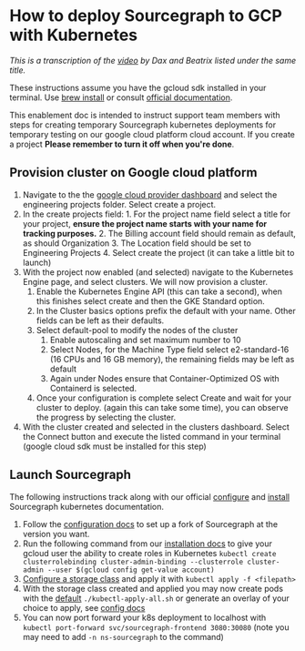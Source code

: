 # How to deploy Sourcegraph to GCP with Kubernetes

_This is a transcription of the [video](https://drive.google.com/file/d/10uIp-rcN3nRa0FguScHU3NRrcXxgy6C7/view) by Dax and Beatrix listed under the same title._

These instructions assume you have the gcloud sdk installed in your terminal. Use [brew install](https://formulae.brew.sh/cask/google-cloud-sdk) or consult [official documentation](https://cloud.google.com/sdk/docs/install).

This enablement doc is intended to instruct support team members with steps for creating temporary Sourcegraph kubernetes deployments for temporary testing on our google cloud platform cloud account. If you create a project **Please remember to turn it off when you're done**.

## Provision cluster on Google cloud platform
1. Navigate to the the [google cloud provider dashboard](https://console.cloud.google.com/home/dashboard) and select the engineering projects folder. Select create a project.
2. In the create projects field: 1. For the project name field select a title for your project, **ensure the project name starts with your name for tracking purposes.** 2. The Billing account field should remain as default, as should Organization 3. The Location field should be set to Engineering Projects 4. Select create the project (it can take a little bit to launch)
3. With the project now enabled (and selected) navigate to the Kubernetes Engine page, and select clusters. We will now provision a cluster.
   1. Enable the Kubernetes Engine API (this can take a second), when this finishes select create and then the GKE Standard option.
   2. In the Cluster basics options prefix the default with your name. Other fields can be left as their defaults.
   3. Select default-pool to modify the nodes of the cluster
      1. Enable autoscaling and set maximum number to 10
      2. Select Nodes, for the Machine Type field select e2-standard-16 (16 CPUs and 16 GB memory), the remaining fields may be left as default
      3. Again under Nodes ensure that Container-Optimized OS with Containerd is selected.
   4. Once your configuration is complete select Create and wait for your cluster to deploy. (again this can take some time), you can observe the progress by selecting the cluster.
4. With the cluster created and selected in the clusters dashboard. Select the Connect button and execute the listed command in your terminal (google cloud sdk must be installed for this step)

## Launch Sourcegraph
The following instructions track along with our official [configure](https://docs.sourcegraph.com/admin/install/kubernetes/configure#getting-started) and [install](https://docs.sourcegraph.com/admin/install/kubernetes#installation) Sourcegraph kubernetes documentation.
1. Follow the [configuration docs](https://docs.sourcegraph.com/admin/install/kubernetes/configure#getting-started) to set up a fork of Sourcegraph at the version you want.
2. Run the following command from our [installation docs](https://docs.sourcegraph.com/admin/install/kubernetes#direct-installation) to give your gcloud user the ability to create roles in Kubernetes `kubectl create clusterrolebinding cluster-admin-binding --clusterrole cluster-admin --user $(gcloud config get-value account)`
3. [Configure a storage class](https://docs.sourcegraph.com/admin/install/kubernetes/configure#configure-a-storage-class) and apply it with `kubectl apply -f <filepath>`
4. With the storage class created and applied you may now create pods with the [default](https://docs.sourcegraph.com/admin/install/kubernetes#direct-installation) `./kubectl-apply-all.sh` or generate an overlay of your choice to apply, see [config docs](https://docs.sourcegraph.com/admin/install/kubernetes/configure?_ga=2.3007284.56288237.1635144050-1124571876.1631600744&_gac=1.49040980.1633124449.CjwKCAjw49qKBhAoEiwAHQVTo3uTb7R9hpZy-vL5lGihdot9E-w6YdT0ZDfBjHoQMqsxnWAMEwjZXRoC_WsQAvD_BwE#provided-overlays)
5. You can now port forward your k8s deployment to localhost with `kubectl port-forward svc/sourcegraph-frontend 3080:30080` (note you may need to add `-n ns-sourcegraph` to the command)